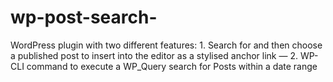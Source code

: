 # wp-post-search-
WordPress plugin with two different features: 1. Search for and then choose a published post to insert into the editor as a stylised anchor link — 2.  WP-CLI command to execute a WP_Query search for Posts within a date range
